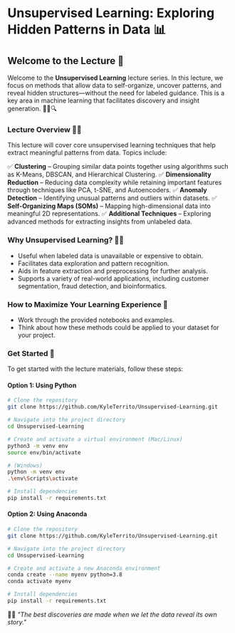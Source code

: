 # Unsupervised Learning: Exploring Hidden Patterns in Data 📊

## Welcome to the Lecture 🚀
Welcome to the **Unsupervised Learning** lecture series. In this lecture, we focus on methods that allow data to self-organize, uncover patterns, and reveal hidden structures—without the need for labeled guidance. This is a key area in machine learning that facilitates discovery and insight generation. 🕵️‍♂️🔍

### Lecture Overview 🤖🔬
This lecture will cover core unsupervised learning techniques that help extract meaningful patterns from data. Topics include:

✅ **Clustering** – Grouping similar data points together using algorithms such as K-Means, DBSCAN, and Hierarchical Clustering.
✅ **Dimensionality Reduction** – Reducing data complexity while retaining important features through techniques like PCA, t-SNE, and Autoencoders.
✅ **Anomaly Detection** – Identifying unusual patterns and outliers within datasets.
✅ **Self-Organizing Maps (SOMs)** – Mapping high-dimensional data into meaningful 2D representations.
✅ **Additional Techniques** – Exploring advanced methods for extracting insights from unlabeled data. 

### Why Unsupervised Learning? 🤷‍♂️
- Useful when labeled data is unavailable or expensive to obtain.
- Facilitates data exploration and pattern recognition.
- Aids in feature extraction and preprocessing for further analysis.
- Supports a variety of real-world applications, including customer segmentation, fraud detection, and bioinformatics.

### How to Maximize Your Learning Experience 🎯
- Work through the provided notebooks and examples.
- Think about how these methods could be applied to your dataset for your project.

### Get Started 🚀
To get started with the lecture materials, follow these steps:

#### Option 1: Using Python
```sh
# Clone the repository
git clone https://github.com/KyleTerrito/Unsupervised-Learning.git

# Navigate into the project directory
cd Unsupervised-Learning

# Create and activate a virtual environment (Mac/Linux)
python3 -m venv env
source env/bin/activate

# (Windows)
python -m venv env
.\env\Scripts\activate

# Install dependencies
pip install -r requirements.txt
```

#### Option 2: Using Anaconda
```sh
# Clone the repository
git clone https://github.com/KyleTerrito/Unsupervised-Learning.git

# Navigate into the project directory
cd Unsupervised-Learning

# Create and activate a new Anaconda environment
conda create --name myenv python=3.8
conda activate myenv

# Install dependencies
pip install -r requirements.txt
```

🤖✨ _"The best discoveries are made when we let the data reveal its own story."_

